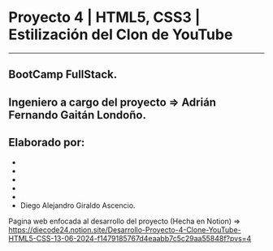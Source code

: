 # Proyecto 4 | HTML5, CSS3 | Estilización del Clon de YouTube
---

## BootCamp FullStack.

## Ingeniero a cargo del proyecto ⇒ **Adrián Fernando Gaitán Londoño.**

## Elaborado por:

- 
- 
- 
- 
- 
- Diego Alejandro Giraldo Ascencio.


Pagina web enfocada al desarrollo del proyecto (Hecha en Notion) => https://diecode24.notion.site/Desarrollo-Proyecto-4-Clone-YouTube-HTML5-CSS-13-06-2024-f1479185767d4eaabb7c5c29aa55848f?pvs=4